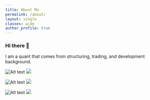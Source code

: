 ```yaml
---
title: About Me
permalink: /about/
layout: single
classes: wide
author_profile: true
---
```



### Hi there 👋

I am a quant that comes from structuring, trading, and development background.

<!--
**haydenz/haydenz** is a ✨ _special_ ✨ repository because its `README.md` (this file) appears on your GitHub profile.

Here are some ideas to get you started:

- 🔭 I’m currently working on ...
- 🌱 I’m currently learning ...
- 👯 I’m looking to collaborate on ...
- 🤔 I’m looking for help with ...
- 💬 Ask me about ...
- 📫 How to reach me: ...
- 😄 Pronouns: ...
- ⚡ Fun fact: ...
-->


![Alt text](https://github.com/haydenz/haydenz/blob/main/github-metrics.svg)
<img src="https://github.com/haydenz/haydenz/blob/main/github-metrics.svg">

![Alt text](https://github.com/haydenz/haydenz/blob/main/metrics.plugin.isocalendar.svg)
<img src="https://github.com/haydenz/haydenz/blob/main/metrics.plugin.isocalendar.svg">

![Alt text](https://github.com/haydenz/haydenz/blob/main/metrics.plugin.isocalendar.fullyear.svg)
<img src="https://github.com/haydenz/haydenz/blob/main/metrics.plugin.isocalendar.fullyear.svg">
